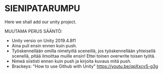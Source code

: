 # SIENIPATARUMPU
Here we shall add our unity project.

MUUTAMA PERUS SÄÄNTÖ:
- Unity versio on Unity 2019.4.8f1
- Aina pull ensin ennen kuin push.
- Työskennellään omilla nimetyillä sceneillä, jos työskennellään yhteisellä scenellä, pitää ilmoittaa muille ensin! Ettei toinen overwrite toisen työtä.
- Nimeä siististi ennen kuin push ja kirjoita kuvaus mitä push.
- Brackeys: "How to use Github with Unity"  https://youtu.be/qpXxcvS-g3g
